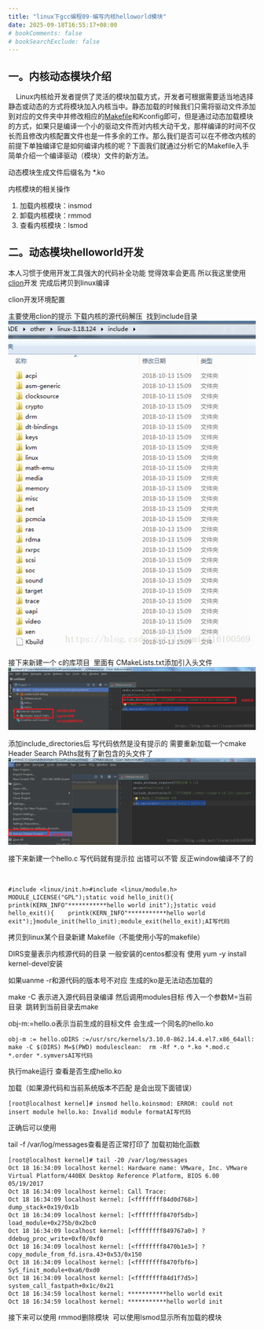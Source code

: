 ```yaml
---
title: "linux下gcc编程09-编写内核helloworld模块"
date: 2025-09-18T16:55:17+08:00
# bookComments: false
# bookSearchExclude: false
---
```


## **一。内核动态模块介绍**

    Linux内核给开发者提供了灵活的模块加载方式，开发者可根据需要适当地选择静态或动态的方式将模块加入内核当中。静态加载的时候我们只需将驱动文件添加到对应的文件夹中并修改相应的[Makefile](https://so.csdn.net/so/search?q=Makefile&spm=1001.2101.3001.7020)和Kconfig即可，但是通过动态加载模块的方式，如果只是编译一个小的驱动文件而对内核大动干戈，那样编译的时间不仅长而且修改内核配置文件也是一件多余的工作。那么我们是否可以在不修改内核的前提下单独编译它是如何编译内核的呢？下面我们就通过分析它的Makefile入手简单介绍一个编译驱动（模块）文件的新方法。

动态模块生成文件后缀名为 *.ko

内核模块的相关操作

1. 加载内核模块：insmod
1. 卸载内核模块：rmmod
1. 查看内核模块：lsmod

## 二。动态模块helloworld开发

本人习惯于使用开发工具强大的代码补全功能 觉得效率会更高 所以我这里使用[clion](https://so.csdn.net/so/search?q=clion&spm=1001.2101.3001.7020)开发 完成后拷贝到linux编译

clion开发环境配置

主要使用clion的提示 下载内核的源代码解压  找到include目录 
![](/docs/images/content/programming/languages/gcc/linuxgcc_09.md.images/889d36ed7c5df9ce888c787b34325d16.png)

接下来新建一个 c的库项目  里面有 CMakeLists.txt添加引入头文件
![](/docs/images/content/programming/languages/gcc/linuxgcc_09.md.images/053f0031c8c50359b3e9317ba6e11df7.png)

添加include_directories后 写代码依然是没有提示的 需要重新加载一个cmake Header Search PAths就有了新包含的头文件了
![](/docs/images/content/programming/languages/gcc/linuxgcc_09.md.images/382ac54e8cad012ef25f8411356da814.png)

接下来新建一个hello.c 写代码就有提示拉 出错可以不管 反正window编译不了的

 

```
#include <linux/init.h>#include <linux/module.h> MODULE_LICENSE("GPL");static void hello_init(){    printk(KERN_INFO"***********hello world init");}static void hello_exit(){    printk(KERN_INFO"***********hello world exit");}module_init(hello_init);module_exit(hello_exit);AI写代码
```

拷贝到linux某个目录新建 Makefile（不能使用小写的makefile）

DIRS变量表示内核源代码的目录 一般安装的centos都没有 使用 yum -y install kernel-devel安装 

如果uanme -r和源代码的版本号不对应 生成的ko是无法动态加载的

make -C 表示进入源代码目录编译 然后调用modules目标 传入一个参数M=当前目录  跳转到当前目录去make

obj-m:=hello.o表示当前生成的目标文件 会生成一个同名的hello.ko

```
obj-m := hello.oDIRS :=/usr/src/kernels/3.10.0-862.14.4.el7.x86_64all:	make -C $(DIRS) M=$(PWD) modulesclean:	rm -Rf *.o *.ko *.mod.c *.order *.symversAI写代码
```

执行make运行 查看是否生成hello.ko 

加载（如果源代码和当前系统版本不匹配 是会出现下面错误）

```
[root@localhost kernel]# insmod hello.koinsmod: ERROR: could not insert module hello.ko: Invalid module formatAI写代码
```

正确后可以使用 

tail -f /var/log/messages查看是否正常打印了 加载初始化函数

```
[root@localhost kernel]# tail -20 /var/log/messages
Oct 18 16:34:09 localhost kernel: Hardware name: VMware, Inc. VMware Virtual Platform/440BX Desktop Reference Platform, BIOS 6.00 05/19/2017
Oct 18 16:34:09 localhost kernel: Call Trace:
Oct 18 16:34:09 localhost kernel: [<ffffffff84d0d768>] dump_stack+0x19/0x1b
Oct 18 16:34:09 localhost kernel: [<ffffffff8470f5db>] load_module+0x275b/0x2bc0
Oct 18 16:34:09 localhost kernel: [<ffffffff849767a0>] ? ddebug_proc_write+0xf0/0xf0
Oct 18 16:34:09 localhost kernel: [<ffffffff8470b1e3>] ? copy_module_from_fd.isra.43+0x53/0x150
Oct 18 16:34:09 localhost kernel: [<ffffffff8470fbf6>] SyS_finit_module+0xa6/0xd0
Oct 18 16:34:09 localhost kernel: [<ffffffff84d1f7d5>] system_call_fastpath+0x1c/0x21
Oct 18 16:34:59 localhost kernel: ***********hello world exit
Oct 18 16:34:59 localhost kernel: ***********hello world init
```

接下来可以使用 rmmod删除模块  可以使用lsmod显示所有加载的模块